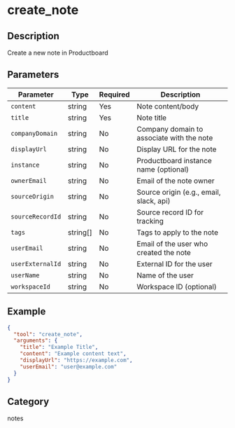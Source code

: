 # create_note

## Description
Create a new note in Productboard

## Parameters

| Parameter | Type | Required | Description |
|-----------|------|----------|-------------|
| `content` | string | Yes | Note content/body |
| `title` | string | Yes | Note title |
| `companyDomain` | string | No | Company domain to associate with the note |
| `displayUrl` | string | No | Display URL for the note |
| `instance` | string | No | Productboard instance name (optional) |
| `ownerEmail` | string | No | Email of the note owner |
| `sourceOrigin` | string | No | Source origin (e.g., email, slack, api) |
| `sourceRecordId` | string | No | Source record ID for tracking |
| `tags` | string[] | No | Tags to apply to the note |
| `userEmail` | string | No | Email of the user who created the note |
| `userExternalId` | string | No | External ID for the user |
| `userName` | string | No | Name of the user |
| `workspaceId` | string | No | Workspace ID (optional) |

## Example

```json
{
  "tool": "create_note",
  "arguments": {
    "title": "Example Title",
    "content": "Example content text",
    "displayUrl": "https://example.com",
    "userEmail": "user@example.com"
  }
}
```

## Category
notes

